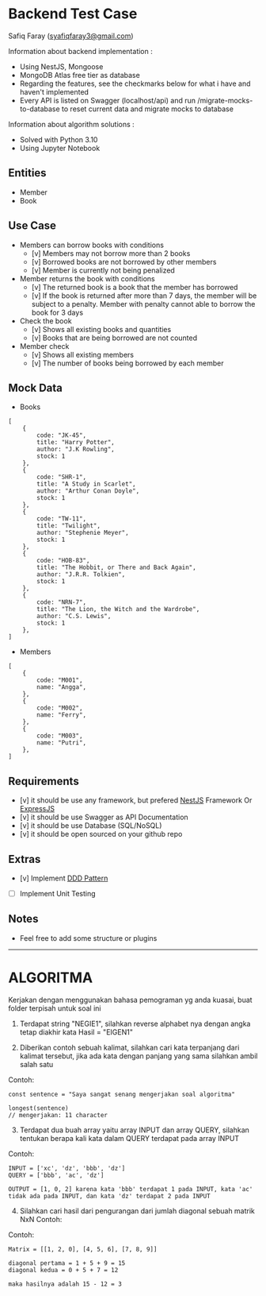 # Backend Test Case

Safiq Faray (syafiqfaray3@gmail.com)

Information about backend implementation : 
- Using NestJS, Mongoose
- MongoDB Atlas free tier as database
- Regarding the features, see the checkmarks below for what i have and haven't implemented
- Every API is listed on Swagger (localhost/api) and run /migrate-mocks-to-database to reset current data and migrate mocks to database

Information about algorithm solutions : 
- Solved with Python 3.10
- Using Jupyter Notebook

## Entities

- Member
- Book

## Use Case

- Members can borrow books with conditions
    - [v]  Members may not borrow more than 2 books
    - [v]  Borrowed books are not borrowed by other members
    - [v]  Member is currently not being penalized
- Member returns the book with conditions
    - [v]  The returned book is a book that the member has borrowed
    - [v]  If the book is returned after more than 7 days, the member will be subject to a penalty. Member with penalty cannot able to borrow the book for 3 days
- Check the book
    - [v]  Shows all existing books and quantities
    - [v]  Books that are being borrowed are not counted
- Member check
    - [v]  Shows all existing members
    - [v]  The number of books being borrowed by each member

## Mock Data

- Books

```tsx
[
    {
        code: "JK-45",
        title: "Harry Potter",
        author: "J.K Rowling",
        stock: 1
    },
    {
        code: "SHR-1",
        title: "A Study in Scarlet",
        author: "Arthur Conan Doyle",
        stock: 1
    },
    {
        code: "TW-11",
        title: "Twilight",
        author: "Stephenie Meyer",
        stock: 1
    },
    {
        code: "HOB-83",
        title: "The Hobbit, or There and Back Again",
        author: "J.R.R. Tolkien",
        stock: 1
    },
    {
        code: "NRN-7",
        title: "The Lion, the Witch and the Wardrobe",
        author: "C.S. Lewis",
        stock: 1
    },
]
```

- Members

```tsx
[
    {
        code: "M001",
        name: "Angga",
    },
    {
        code: "M002",
        name: "Ferry",
    },
    {
        code: "M003",
        name: "Putri",
    },
]
```

## Requirements

- [v]  it should be use any framework, but prefered [NestJS](https://nestjs.com/) Framework Or [ExpressJS](https://expressjs.com/)
- [v]  it should be use Swagger as API Documentation
- [v]  it should be use Database (SQL/NoSQL)
- [v]  it should be open sourced on your github repo

## Extras

- [v]  Implement [DDD Pattern]([https://khalilstemmler.com/articles/categories/domain-driven-design/](https://khalilstemmler.com/articles/categories/domain-driven-design/))
- [ ]  Implement Unit Testing

## Notes
- Feel free to add some structure or plugins


------

# ALGORITMA
Kerjakan dengan menggunakan bahasa pemograman yg anda kuasai, buat folder terpisah untuk soal ini

1. Terdapat string "NEGIE1", silahkan reverse alphabet nya dengan angka tetap diakhir kata Hasil = "EIGEN1"

2. Diberikan contoh sebuah kalimat, silahkan cari kata terpanjang dari kalimat tersebut, jika ada kata dengan panjang yang sama silahkan ambil salah satu

Contoh:  
```
const sentence = "Saya sangat senang mengerjakan soal algoritma"

longest(sentence) 
// mengerjakan: 11 character
```
3. Terdapat dua buah array yaitu array INPUT dan array QUERY, silahkan tentukan berapa kali kata dalam QUERY terdapat pada array INPUT

Contoh:  
```
INPUT = ['xc', 'dz', 'bbb', 'dz']  
QUERY = ['bbb', 'ac', 'dz']  

OUTPUT = [1, 0, 2] karena kata 'bbb' terdapat 1 pada INPUT, kata 'ac' tidak ada pada INPUT, dan kata 'dz' terdapat 2 pada INPUT
```

4. Silahkan cari hasil dari pengurangan dari jumlah diagonal sebuah matrik NxN Contoh:

Contoh:
```
Matrix = [[1, 2, 0], [4, 5, 6], [7, 8, 9]]

diagonal pertama = 1 + 5 + 9 = 15 
diagonal kedua = 0 + 5 + 7 = 12 

maka hasilnya adalah 15 - 12 = 3
```

